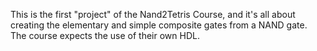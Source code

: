 This is the first "project" of the Nand2Tetris Course, and it's all about creating the elementary and simple composite gates from a NAND gate. The course expects the use of their own HDL.

